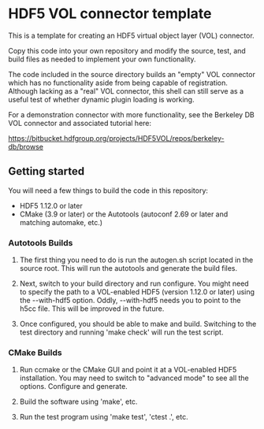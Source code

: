 # HDF5 VOL connector template

This is a template for creating an HDF5 virtual object layer (VOL) connector.

Copy this code into your own repository and modify the source, test, and build files as needed to implement your own functionality.

The code included in the source directory builds an "empty" VOL connector which has no functionality aside from being capable of registration. Although lacking as a "real" VOL connector, this shell can still serve as a useful test of whether dynamic plugin loading is working.

For a demonstration connector with more functionality, see the Berkeley DB VOL connector and associated tutorial here:

https://bitbucket.hdfgroup.org/projects/HDF5VOL/repos/berkeley-db/browse


## Getting started

You will need a few things to build the code in this repository:

* HDF5 1.12.0 or later
* CMake (3.9 or later) or the Autotools (autoconf 2.69 or later and matching automake, etc.)

### Autotools Builds

1) The first thing you need to do is run the autogen.sh script located in the source root. This will run the autotools and generate the build files.

2) Next, switch to your build directory and run configure. You might need to specify the path to a VOL-enabled HDF5 (version 1.12.0 or later) using the --with-hdf5 option. Oddly, --with-hdf5 needs you to point to the h5cc file. This will be improved in the future.

3) Once configured, you should be able to make and build. Switching to the test directory and running 'make check' will run the test script.

### CMake Builds

1) Run ccmake or the CMake GUI and point it at a VOL-enabled HDF5 installation. You may need to switch to "advanced mode" to see all the options. Configure and generate.

2) Build the software using 'make', etc.

3) Run the test program using 'make test', 'ctest .', etc.
